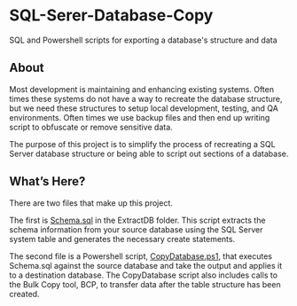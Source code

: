 # SQL-Serer-Database-Copy
SQL and Powershell scripts for exporting a database's structure and data 

## About
Most development is maintaining and enhancing existing systems.  Often times these systems do not have a way to recreate the database structure, but we need these structures to setup local development, testing, and QA environments.   Often times we use backup files and then end up writing script to obfuscate or remove sensitive data.

The purpose of this project is to simplify the process of recreating a SQL Server database structure or being able to script out sections of a database.

## What’s Here?
There are two files that make up this project.  

The first is [Schema.sql](https://github.com/Fortee2/SQL-Serer-Database-Copy/tree/master/ExtractDB/Schema.sql) in the ExtractDB folder.  This script extracts the schema information from your source database using the SQL Server system table and generates the necessary create statements.  

The second file is a Powershell script, [CopyDatabase.ps1](https://github.com/Fortee2/SQL-Serer-Database-Copy/tree/master/Powershell/CopyDatabase.ps1), that executes Schema.sql against the source database and take the output and applies it to a destination database.   The CopyDatabase script also includes calls to the Bulk Copy tool, BCP, to transfer data after the table structure has been created.
